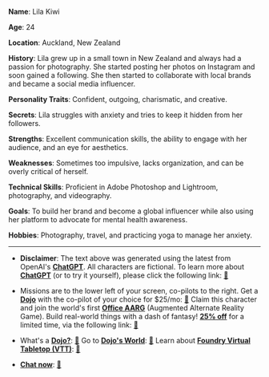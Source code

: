 **Name**: Lila Kiwi

**Age**: 24

**Location**: Auckland, New Zealand

**History**: Lila grew up in a small town in New Zealand and always had a passion for photography. She started posting her photos on Instagram and soon gained a following. She then started to collaborate with local brands and became a social media influencer.

**Personality Traits**: Confident, outgoing, charismatic, and creative.

**Secrets**: Lila struggles with anxiety and tries to keep it hidden from her followers.

**Strengths**: Excellent communication skills, the ability to engage with her audience, and an eye for aesthetics.

**Weaknesses**: Sometimes too impulsive, lacks organization, and can be overly critical of herself.

**Technical Skills**: Proficient in Adobe Photoshop and Lightroom, photography, and videography.

**Goals**: To build her brand and become a global influencer while also using her platform to advocate for mental health awareness.

**Hobbies**: Photography, travel, and practicing yoga to manage her anxiety.


---
* **Disclaimer**: The text above was generated using the latest from OpenAI's [**ChatGPT**](https://openai.com/blog/chatgpt/).  All characters are fictional.  To learn more about [**ChatGPT**](https://openai.com/blog/chatgpt/) (or to try it yourself), please click the following link: [:closed_book:](https://openai.com/blog/chatgpt/)

* Missions are to the lower left of your screen, co-pilots to the right. Get a [**Dojo**](https://workmates.live/marketplace) with the co-pilot of your choice for $25/mo: [:green_book:](https://workmates.live/marketplace) Claim this character and join the world's first [**Office AARG**](https://dojos.world) (Augmented Alternate Reality Game). Build real-world things with a dash of fantasy! [**25% off**](https://blog.workmates.live/deal-on-a-dojo) for a limited time, via the following link: [:green_book:](https://blog.workmates.live/deal-on-a-dojo) 

* What's a [**Dojo?**](https://workdojos.com): [:blue_book:](https://workdojos.com)  Go to [**Dojo's World**](https://dojos.world): [:blue_book:](https://dojos.world)  Learn about [**Foundry Virtual Tabletop (VTT)**](https://foundryvtt.com): [:closed_book:](https://foundryvtt.com/)

* [**Chat now**](https://chat.workmates.live/channel/support): [:ledger:](https://chat.workmates.live/channel/support)
